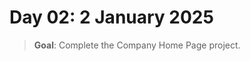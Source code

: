 # Day 02: 2 January 2025

> **Goal**: Complete the Company Home Page project.

<!-- ## What I Learned

## Challenges

## Links

## Next Steps -->
